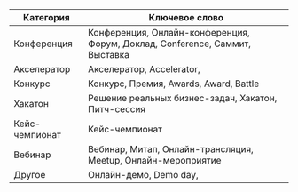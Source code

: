 | Категория      | Ключевое слово                                               |
| -------------- | ------------------------------------------------------------ |
| Конференция    | Конференция, Онлайн-конференция, Форум, Доклад, Conference, Саммит, Выставка |
| Акселератор    | Акселератор, Accelerator,                                    |
| Конкурс        | Конкурс, Премия, Awards, Award, Battle                       |
| Хакатон        | Решение реальных бизнес-задач, Хакатон, Питч-сессия          |
| Кейс-чемпионат | Кейс-чемпионат                                               |
| Вебинар        | Вебинар, Митап, Онлайн-трансляция, Meetup, Онлайн-мероприятие |
| Другое         | Онлайн-демо, Demo day,                                       |

